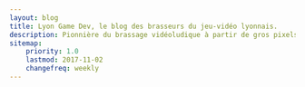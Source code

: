 ```yaml
---
layout: blog
title: Lyon Game Dev, le blog des brasseurs du jeu-vidéo lyonnais.
description: Pionnière du brassage vidéoludique à partir de gros pixels non-aliasés, l’association Lyon Game Dev mélange l’écosystème professionnel du jeu-vidéo lyonnais depuis 2013.
sitemap:
    priority: 1.0
    lastmod: 2017-11-02
    changefreq: weekly
---
```

